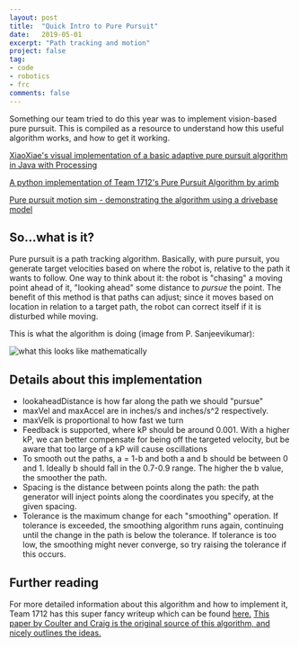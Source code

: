```yaml
---
layout: post
title:  "Quick Intro to Pure Pursuit"
date:   2019-05-01
excerpt: "Path tracking and motion"
project: false
tag:
- code
- robotics
- frc
comments: false
---
```


Something our team tried to do this year was to implement vision-based pure pursuit. 
This is compiled as a resource to understand how this useful algorithm works, and how to get it working.

[XiaoXiae's visual implementation of a basic adaptive pure pursuit algorithm in Java with Processing](https://github.com/xiaoxiae/PurePursuitAlgorithm)

[A python implementation of Team 1712's Pure Pursuit Algorithm by arimb](https://github.com/arimb/PurePursuit)

[Pure pursuit motion sim - demonstrating the algorithm using a drivebase model](https://github.com/the-null-terminator/PurePursuitSim)


## So...what is it?

Pure pursuit is a path tracking algorithm. Basically, with pure pursuit, you generate target velocities 
based on where the robot is, relative to the path it wants to follow. One way to think about it:
the robot is "chasing" a moving point ahead of it, "looking ahead" some distance to _pursue_ the point.
The benefit of this method is that paths can adjust; since it moves based on location in relation to a target path,
the robot can correct itself if it is disturbed while moving. 


This is what the algorithm is doing (image from P. Sanjeevikumar):

![what this looks like mathematically](https://www.researchgate.net/profile/P_Sanjeevikumar/publication/319714221/figure/fig6/AS:631663394578442@1527611697713/Illustration-of-Pure-Pursuit-algorithm-principle-Knowing-the-current-robot-location-and.png)


## Details about this implementation
- lookaheadDistance is how far along the path we should "pursue"
- maxVel and maxAccel are in inches/s and inches/s^2 respectively.
- maxVelk is proportional to how fast we turn
- Feedback is supported, where kP should be around 0.001. With a higher kP, we can better compensate for being off the targeted velocity, but be aware that too large of a kP will cause oscillations
- To smooth out the paths, a = 1-b and both a and b should be between 0 and 1. Ideally b should fall in the 0.7-0.9 range. The higher the b value, the smoother the path.
- Spacing is the distance between points along the path: the path generator will inject points along the coordinates you specify, at the given spacing.
- Tolerance is the maximum change for each "smoothing" operation. If tolerance is exceeded, the smoothing algorithm runs again, continuing until the change in the path is below the tolerance. If tolerance is too low, the smoothing might never converge, so try raising the tolerance if this occurs.

## Further reading
For more detailed information about this algorithm and how to implement it, Team 1712 has this super fancy writeup which can be found [here.](https://www.chiefdelphi.com/t/paper-implementation-of-the-adaptive-pure-pursuit-controller/166552) [This paper by Coulter and Craig is the original source of this algorithm, and nicely outlines the ideas.](https://www.ri.cmu.edu/pub_files/pub3/coulter_r_craig_1992_1/coulter_r_craig_1992_1.pdf)
